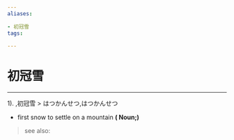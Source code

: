 ```yaml
---
aliases:
    
- 初冠雪
tags:
    
---
```


# 初冠雪
---
1).
,初冠雪 > はつかんせつ,はつかんせつ

- first snow to settle on a mountain
**( Noun;)**
> see also: 
            